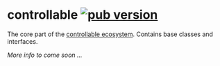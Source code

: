 # controllable [![pub version][pub-version-img]][pub-version-url]

The core part of the [controllable ecosystem](https://github.com/nivisi/controllable). Contains base classes and interfaces.

_More info to come soon ..._

<!-- References -->
[pub-version-img]: https://img.shields.io/badge/pub-v0.0.3-0175c2?logo=flutter
[pub-version-url]: https://pub.dev/packages/controllable
